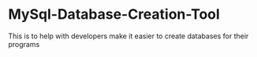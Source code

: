 # MySql-Database-Creation-Tool
This is to help with developers make it easier to create databases for their programs
